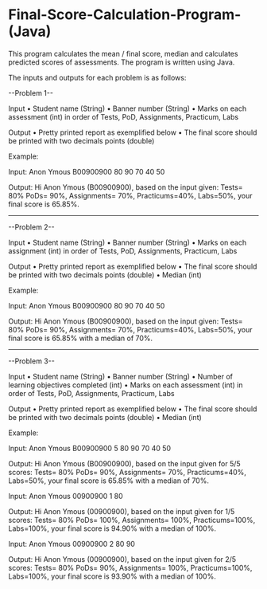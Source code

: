 # Final-Score-Calculation-Program-(Java)
This program calculates the mean / final score, median and calculates predicted scores of assessments. The program is written using Java.


The inputs and outputs for each problem is as follows:

--Problem 1-- 

Input
• Student name (String)
• Banner number (String)
• Marks on each assessment (int) in order of Tests, PoD, Assignments, Practicum, Labs

Output
• Pretty printed report as exemplified below
• The final score should be printed with two decimals points (double)


Example:

Input:
Anon Ymous
B00900900
80
90
70
40
50

Output: Hi Anon Ymous (B00900900), based on the input given: Tests= 80% PoDs= 90%, Assignments= 70%, Practicums=40%, Labs=50%, your final score is 65.85%.
_______________________________________________________________________________________________________________________________________________________________________

--Problem 2--

Input
• Student name (String)
• Banner number (String)
• Marks on each assignment (int) in order of Tests, PoD, Assignments, Practicum, Labs

Output
• Pretty printed report as exemplified below
• The final score should be printed with two decimals points (double)
• Median (int)


Example:

Input:
Anon Ymous
B00900900
80
90
70
40
50

Output: Hi Anon Ymous (B00900900), based on the input given: Tests= 80% PoDs= 90%, Assignments= 70%, Practicums=40%, Labs=50%, your final score is 65.85% with a median of 70%.
_______________________________________________________________________________________________________________________________________________________________________

--Problem 3--

Input
• Student name (String)
• Banner number (String)
• Number of learning objectives completed (int)
• Marks on each assessment (int) in order of Tests, PoD, Assignments, Practicum, Labs

Output
• Pretty printed report as exemplified below
• The final score should be printed with two decimals points (double)
• Median (int)


Example:

Input:
Anon Ymous
B00900900
5
80
90
70
40
50

Output: Hi Anon Ymous (B00900900), based on the input given for 5/5 scores: Tests= 80% PoDs= 90%, Assignments= 70%, Practicums=40%, Labs=50%, your final score is 65.85% with a median of 70%.

Input:
Anon Ymous
00900900
1
80

Output: Hi Anon Ymous (00900900), based on the input given for 1/5 scores: Tests= 80% PoDs= 100%, Assignments= 100%, Practicums=100%, Labs=100%, your final score is 94.90% with a median of 100%.

Input:
Anon Ymous
00900900
2
80
90

Output: Hi Anon Ymous (00900900), based on the input given for 2/5 scores: Tests= 80% PoDs= 90%, Assignments= 100%, Practicums=100%, Labs=100%, your final score is 93.90% with a median of 100%.

